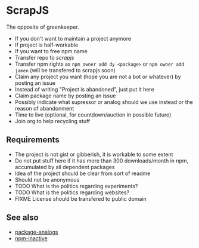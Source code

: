 # ScrapJS

The opposite of greenkeeper.

* If you don't want to maintain a project anymore
* If project is half-workable
* If you want to free npm name
* Transfer repo to _scrapjs_
* Transfer npm rights as `npm owner add dy <package>` or `npm owner add jamen` (will be transfered to scrapjs soon)
* Claim any project you want (hope you are not a bot or whatever) by posting an issue
* Instead of writing "Project is abandoned", just put it here
* Claim package name by posting an issue
* Possibly indicate what supressor or analog should we use instead or the reason of abandonment
* Time to live (optional, for countdown/auction in possible future)
* Join org to help recycling stuff

## Requirements

* The project is not gist or gibberish, it is workable to some extent
* Do not put stuff here if it has more than 300 downloads/month in npm, accumulated by all dependent packages
* Idea of the project should be clear from sort of readme
* Should not be anonymous
* TODO What is the politics regarding experiments?
* TODO What is the politics regarding websites?
* FIXME License should be transfered to public domain


## See also

* [package-analogs](https://github.com/dfcreative/package-analogs)
* [npm-inactive](https://github.com/jamen/npm-inactive)
